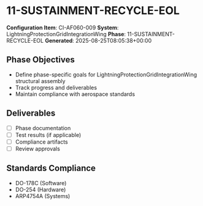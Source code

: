 # 11-SUSTAINMENT-RECYCLE-EOL

**Configuration Item**: CI-AF060-009
**System**: LightningProtectionGridIntegrationWing
**Phase**: 11-SUSTAINMENT-RECYCLE-EOL
**Generated**: 2025-08-25T08:05:38+00:00

## Phase Objectives
- Define phase-specific goals for LightningProtectionGridIntegrationWing structural assembly
- Track progress and deliverables
- Maintain compliance with aerospace standards

## Deliverables
- [ ] Phase documentation
- [ ] Test results (if applicable)
- [ ] Compliance artifacts
- [ ] Review approvals

## Standards Compliance
- DO-178C (Software)
- DO-254 (Hardware)
- ARP4754A (Systems)

